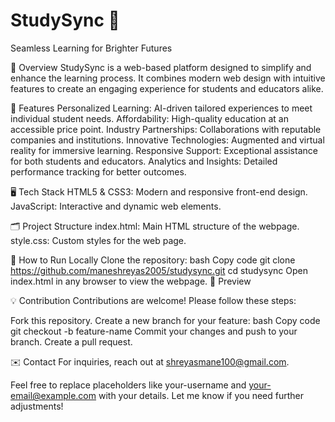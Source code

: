 # StudySync 🌟
Seamless Learning for Brighter Futures

📖 Overview
StudySync is a web-based platform designed to simplify and enhance the learning process. It combines modern web design with intuitive features to create an engaging experience for students and educators alike.

🎯 Features
Personalized Learning: AI-driven tailored experiences to meet individual student needs.
Affordability: High-quality education at an accessible price point.
Industry Partnerships: Collaborations with reputable companies and institutions.
Innovative Technologies: Augmented and virtual reality for immersive learning.
Responsive Support: Exceptional assistance for both students and educators.
Analytics and Insights: Detailed performance tracking for better outcomes.

🖥️ Tech Stack
HTML5 & CSS3: Modern and responsive front-end design.
JavaScript: Interactive and dynamic web elements.

🗂️ Project Structure
index.html: Main HTML structure of the webpage.
style.css: Custom styles for the web page.

🚀 How to Run Locally
Clone the repository:
bash
Copy code
git clone https://github.com/maneshreyas2005/studysync.git
cd studysync
Open index.html in any browser to view the webpage.
📸 Preview

💡 Contribution
Contributions are welcome! Please follow these steps:

Fork this repository.
Create a new branch for your feature:
bash
Copy code
git checkout -b feature-name
Commit your changes and push to your branch.
Create a pull request.

✉️ Contact
For inquiries, reach out at shreyasmane100@gmail.com.

Feel free to replace placeholders like your-username and your-email@example.com with your details. Let me know if you need further adjustments!
